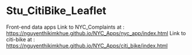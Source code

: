 # Stu_CitiBike_Leaflet
Front-end data apps
Link to NYC_Complaints at : https://nguyenthikimkhue.github.io/NYC_Apps/nyc_app/index.html
Link to citi-bike at : https://nguyenthikimkhue.github.io/NYC_Apps/citi_bike/index.html
